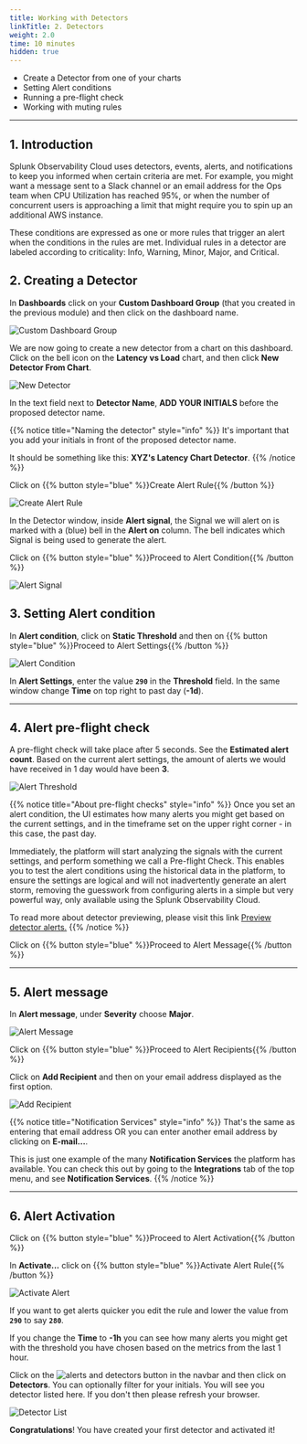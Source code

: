 ```yaml
---
title: Working with Detectors
linkTitle: 2. Detectors
weight: 2.0
time: 10 minutes
hidden: true
---
```


* Create a Detector from one of your charts
* Setting Alert conditions
* Running a pre-flight check
* Working with muting rules

---

## 1. Introduction

Splunk Observability Cloud uses detectors, events, alerts, and notifications to keep you informed when certain criteria are met. For example, you might want a message sent to a Slack channel or an email address for the Ops team when CPU Utilization has reached 95%, or when the number of concurrent users is approaching a limit that might require you to spin up an additional AWS instance.

These conditions are expressed as one or more rules that trigger an alert when the conditions in the rules are met. Individual rules in a detector are labeled according to criticality: Info, Warning, Minor, Major, and Critical.

## 2. Creating a Detector

In **Dashboards** click on your **Custom Dashboard Group** (that you created in the previous module) and then click on the dashboard name.

![Custom Dashboard Group](../images/custom-dashboard-group.png)

We are now going to create a new detector from a chart on this dashboard. Click on the bell icon on the **Latency vs Load** chart, and then click **New Detector From Chart**.

![New Detector](../images/new-detector.png)

In the text field next to **Detector Name**, **ADD YOUR INITIALS** before the proposed detector name.

{{% notice title="Naming the detector" style="info" %}}
It's important that you add your initials in front of the proposed detector name.

It should be something like this: **XYZ's Latency Chart Detector**.
{{% /notice %}}

Click on {{% button style="blue" %}}Create Alert Rule{{% /button %}}

![Create Alert Rule](../images/create-alert-rule.png)

In the Detector window, inside **Alert signal**, the Signal we will alert on is marked with a (blue) bell in the **Alert on** column. The bell indicates which Signal is being used to generate the alert.

Click on {{% button style="blue" %}}Proceed to Alert Condition{{% /button %}}

![Alert Signal](../images/alert-signal.png)

## 3. Setting Alert condition

In **Alert condition**, click on **Static Threshold** and then on {{% button style="blue" %}}Proceed to Alert Settings{{% /button %}}

![Alert Condition](../images/alert-condition.png)

In **Alert Settings**, enter the value **`290`** in the **Threshold** field. In the same window change **Time** on top right to past day (**-1d**).

---

## 4. Alert pre-flight check

A pre-flight check will take place after 5 seconds. See the **Estimated alert count**. Based on the current alert settings, the amount of alerts we would have received in 1 day would have been **3**.

![Alert Threshold](../images/alert-threshold.png)

{{% notice title="About pre-flight checks" style="info" %}}
Once you set an alert condition, the UI estimates how many alerts you might get based on the current settings, and in the timeframe set on the upper right corner - in this case, the past day.

Immediately, the platform will start analyzing the signals with the current settings, and perform something we call a Pre-flight Check. This enables you to test the alert conditions using the historical data in the platform, to ensure the settings are logical and will not inadvertently generate an alert storm, removing the guesswork from configuring alerts in a simple but very powerful way, only available using the Splunk Observability Cloud.

To read more about detector previewing, please visit this link
[Preview detector alerts.](https://docs.splunk.com/Observability/alerts-detectors-notifications/preview-detector-alerts.html#nav-Preview-detector-alerts)
{{% /notice %}}

Click on {{% button style="blue" %}}Proceed to Alert Message{{% /button %}}

---

## 5. Alert message

In **Alert message**, under **Severity** choose **Major**.

![Alert Message](../images/alert-message.png)

Click on {{% button style="blue" %}}Proceed to Alert Recipients{{% /button %}}

Click on **Add Recipient** and then on your email address displayed as the first option.

![Add Recipient](../images/add-recipient.png)

{{% notice title="Notification Services" style="info" %}}
That's the same as entering that email address OR you can enter another email address by clicking on **E-mail...**.

This is just one example of the many **Notification Services** the platform has available. You can check this out by going to the **Integrations** tab of the top menu, and see **Notification Services**.
{{% /notice %}}

---

## 6. Alert Activation

Click on {{% button style="blue" %}}Proceed to Alert Activation{{% /button %}}

In **Activate...** click on {{% button style="blue" %}}Activate Alert Rule{{% /button %}}

![Activate Alert](../images/activate-alert.png)

If you want to get alerts quicker you edit the rule and lower the value from **`290`** to say **`280`**.

If you change the **Time** to **-1h** you can see how many alerts you might get with the threshold you have chosen based on the metrics from the last 1 hour.

Click on the ![alerts and detectors button](../images/alerts-and-detectors.png?classes=inline&height=25px) in the navbar and then click on **Detectors**. You can optionally filter for your initials. You will see you detector listed here. If you don't then please refresh your browser.

![Detector List](../images/detectors.png)

**Congratulations**! You have created your first detector and activated it!
